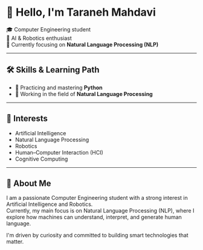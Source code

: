 # 👋 Hello, I'm Taraneh Mahdavi

🎓 Computer Engineering student  
🤖 AI & Robotics enthusiast  
🧠 Currently focusing on **Natural Language Processing (NLP)**  

---

## 🛠️ Skills & Learning Path

- 🐍 Practicing and mastering **Python**
- 💬 Working in the field of **Natural Language Processing**

---

## 🎯 Interests

- Artificial Intelligence  
- Natural Language Processing  
- Robotics  
- Human–Computer Interaction (HCI)  
- Cognitive Computing  

---

## 📍 About Me

I am a passionate Computer Engineering student with a strong interest in Artificial Intelligence and Robotics.  
Currently, my main focus is on Natural Language Processing (NLP), where I explore how machines can understand, interpret, and generate human language.

I'm driven by curiosity and committed to building smart technologies that matter.
